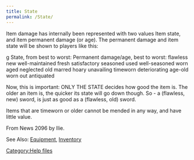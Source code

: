 ```yaml
---
title: State
permalink: /State/
---
```


Item damage has internally been represented with two values Item state,
and item permanent damage (or age). The permanent damage and item state
will be shown to players like this:

<nowiki>g State, from best to worst: Permanent damage/age, best to
worst: flawless new well-maintained fresh satisfactory seasoned used
well-seasoned worn aged neglected old marred hoary unavailing timeworn
deteriorating age-old worn out antiquated

</pre>

Now, this is important: ONLY THE STATE decides how good the item is. The
older an item is, the quicker its state will go down though. So - a
(flawless, new) sword, is just as good as a (flawless, old) sword.

Items that are timeworn or older cannot be mended in any way, and have
little value.

From News 2096 by Ilie.

See Also: [Equipment](Equipment "wikilink"),
[Inventory](Inventory "wikilink")

[Category:Help files](Category:Help_files "wikilink")